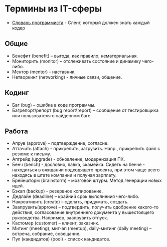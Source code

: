 # Термины из IT-сферы

- [Словарь программиста](https://ravesli.com/slovar-programmista-sleng-kotoryj-dolzhen-znat-kazhdyj-koder/) - Сленг, который должен знать каждый кодер

## Общие
- Бенефит (benefit) – выгода, как правило, нематериальная.
- Мониторить (monitor) – отслеживать состояние и динамику чего-либо.
- Ментор (mentor) - наставник.
- Нетворкинг (networking) - личные связи, общение.

## Кодинг
- Баг (bug) – ошибка в коде программы.
- Багрепорт/репорт (bug report\report) – сообщение от тестировщика или пользователя о найденном баге.

## Работа
- Апрув (approve) - подтверждение, согласие.
- Аттачить (attach) - прикрепить, загрузить. Напр., прикрепить файл с резюме к письму.
- Апгрейд (upgrade) - обновление, модернизация ПК.
- Бенч (bench) - дословно, лавка, скамейка.  Сидеть на бенче - находиться в ожидании подходящего проекта, при этом чаще всего находясь в штате компании и получая зарплату.
- Брейншторм (brainstorm) – мозговой штурм. Метод генерации новых идей.
- Бэкап (backup) - резервное копирование.
- Дедлайн (deadline) –  крайний срок выполнения чего-либо.
- Накреативить (create) – сделать, придумать, создать.
- Заапрувить(approve) – подтвердить, получить одобрение какого-то действия, согласование внутреннего документа у вышестоящего руководства. Например, заапрувить отпуск.
- Кастомер (customer) – клиент, заказчик.
- Митинг (meeting), мит-ап (meetup), daily-митинг (daily meeting) – встреча, собрание, совещание.
- Пул (кандидатов) (pool) - список кандидатов.
